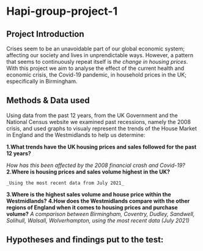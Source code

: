 # Hapi-group-project-1

## Project Introduction 

Crises seem to be an unavoidable part of our global economic system; affecting our society and lives in unprendictable ways. However, a pattern that seems to 
continuously repeat itself is _the change in housing prices_.
With this project we aim to analyse the effect of the current health and economic crisis, the Covid-19 pandemic, in household prices in the UK; especifically in Birmingham.

## Methods & Data used 

Using data from the past 12 years, from the UK Government and the National Census website we examined past recessions, namely the 2008 crisis, and used graphs to visualy represent the trends of the House Market in England and the Westmidlands to help us determine:

  **1.What trends have the UK housing prices and sales followed for the past 12 years?**
  
   _How has this been affected by the 2008 financial crash and Covid-19?_
  **2.Where is housing prices and sales volume highest in the UK?**
    
    _Using the most recent data from July 2021_
 **3.Where is the highest sales volume and house price within the Westmidlands?**
**4.How does the Westmidlands compare with the other regions of England when it comes to housing prices and purchase volume?**
    _A comparison between Birmingham, Coventry, Dudley, Sandwell, Solihull, Walsall, Wolverhampton, using the most recent data (July 2021)_
 
 
## Hypotheses and findings put to the test:



  



